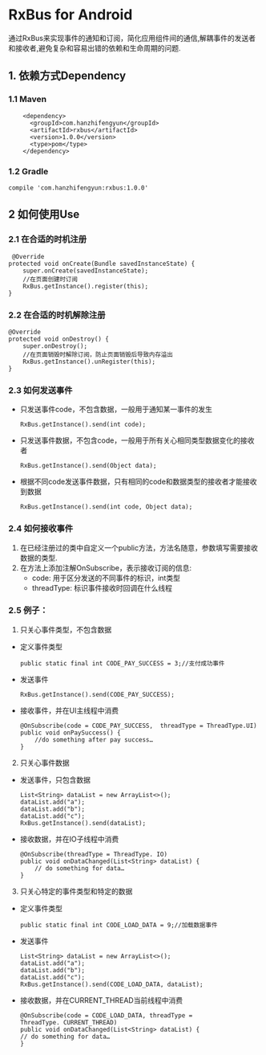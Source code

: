 # RxBus for Android
通过RxBus来实现事件的通知和订阅，简化应用组件间的通信,解耦事件的发送者和接收者,避免复杂和容易出错的依赖和生命周期的问题.
## 1.	依赖方式Dependency
### 1.1	Maven
		<dependency>
		  <groupId>com.hanzhifengyun</groupId>
		  <artifactId>rxbus</artifactId>
		  <version>1.0.0</version>
		  <type>pom</type>
		</dependency>
### 1.2 Gradle
	compile 'com.hanzhifengyun:rxbus:1.0.0'
## 2 如何使用Use
### 2.1 在合适的时机注册
	 @Override
	protected void onCreate(Bundle savedInstanceState) {
		super.onCreate(savedInstanceState);
		//在页面创建时订阅
		RxBus.getInstance().register(this);
	}

### 2.2 在合适的时机解除注册
	@Override
	protected void onDestroy() {
		super.onDestroy();
		//在页面销毁时解除订阅，防止页面销毁后导致内存溢出
		RxBus.getInstance().unRegister(this);
	}

### 2.3 如何发送事件
-	只发送事件code，不包含数据，一般用于通知某一事件的发生

		RxBus.getInstance().send(int code);

-	只发送事件数据，不包含code，一般用于所有关心相同类型数据变化的接收者

		RxBus.getInstance().send(Object data);

-	根据不同code发送事件数据，只有相同的code和数据类型的接收者才能接收到数据

		RxBus.getInstance().send(int code, Object data);

### 2.4 如何接收事件
1.	在已经注册过的类中自定义一个public方法，方法名随意，参数填写需要接收数据的类型.
2.	在方法上添加注解OnSubscribe，表示接收订阅的信息:
	-	code: 用于区分发送的不同事件的标识，int类型
	-	threadType: 标识事件接收时回调在什么线程

### 2.5 例子：
1.	只关心事件类型，不包含数据
-	定义事件类型

		public static final int CODE_PAY_SUCCESS = 3;//支付成功事件

-	发送事件

		RxBus.getInstance().send(CODE_PAY_SUCCESS);

-	接收事件，并在UI主线程中消费

		@OnSubscribe(code = CODE_PAY_SUCCESS,  threadType = ThreadType.UI)
		public void onPaySuccess() {
			//do something after pay success…
		}

2.	只关心事件数据
-	发送事件，只包含数据

		List<String> dataList = new ArrayList<>();
		dataList.add("a");
		dataList.add("b");
		dataList.add("c");
		RxBus.getInstance().send(dataList);

-	接收数据，并在IO子线程中消费

		@OnSubscribe(threadType = ThreadType. IO)
		public void onDataChanged(List<String> dataList) {
			// do something for data…
		}

3.	只关心特定的事件类型和特定的数据
-	定义事件类型

		public static final int CODE_LOAD_DATA = 9;//加载数据事件

-	发送事件

		List<String> dataList = new ArrayList<>();
		dataList.add("a");
		dataList.add("b");
		dataList.add("c");
		RxBus.getInstance().send(CODE_LOAD_DATA, dataList);

-	接收数据，并在CURRENT_THREAD当前线程中消费

		@OnSubscribe(code = CODE_LOAD_DATA, threadType =
		ThreadType. CURRENT_THREAD)
		public void onDataChanged(List<String> dataList) {
		// do something for data…
		}

